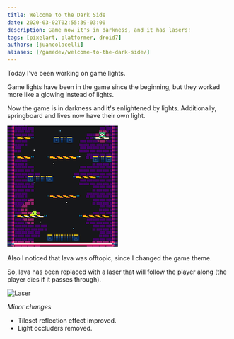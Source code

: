 ```yaml
---
title: Welcome to the Dark Side
date: 2020-03-02T02:55:39-03:00
description: Game now it's in darkness, and it has lasers!
tags: [pixelart, platformer, droid7]
authors: [juancolacelli]
aliases: [/gamedev/welcome-to-the-dark-side/]
---
```


Today I've been working on game lights.

Game lights have been in the game since the beginning, but they worked more like a glowing instead of lights.

Now the game is in darkness and it's enlightened by lights. Additionally, springboard and lives now have their own light.

![Dark mode](dark_mode.png)

Also I noticed that lava was offtopic, since I changed the game theme.

So, lava has been replaced with a laser that will follow the player along (the player dies if it passes through).

![Laser](laser.gif)

*Minor changes*
- Tileset reflection effect improved.
- Light occluders removed.
